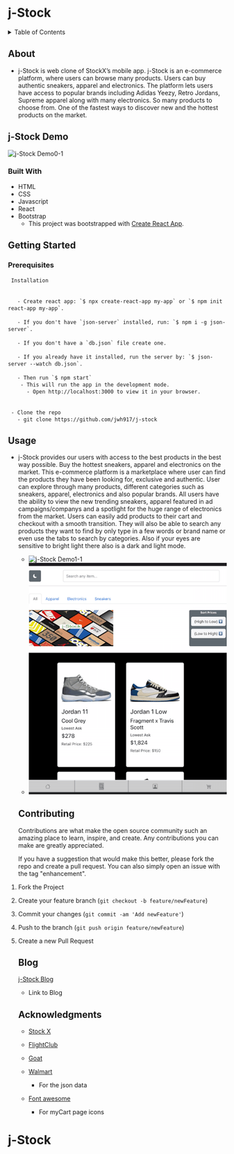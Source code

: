 # j-Stock

<!-- TABLE OF CONTENTS -->
<details>
  <summary>Table of Contents</summary>
  <ol>
    <li>
      <a href="#about">About</a>
      <ul>
        <li><a href="#j-stock-demo">j-Stock Demo</a></li>
      </ul>
       <ul>
        <li><a href="#built-with">Built With</a></li>
      </ul>
    </li>
    <li>
      <a href="#getting-started">Getting Started</a>
      <ul>
        <li><a href="#prerequisites">Prerequisites</a></li>
      </ul>
    </li>
    <li><a href="#usage">Usage</a></li>
    <li><a href="#contributing">Contributing</a></li>
    <li><a href="#blog">Blog</a></li>
    <li><a href="#acknowledgments">Acknowledgments</a></li>
  </ol>
</details>


<!-- ABOUT THE PROJECT -->
## About

- j-Stock is web clone of StockX’s mobile app. j-Stock is an e-commerce platform, where users can browse many products. Users can buy authentic sneakers, apparel and electronics. The platform lets users have access to popular brands including Adidas Yeezy, Retro Jordans, Supreme apparel along with many electronics. So many products to choose from. One of the fastest ways to discover new and the hottest products on the market.


<!-- j-Stock DEMO -->
## j-Stock Demo
 ![j-Stock Demo0-1](j-Stock-Demo0-1.gif)
 

### Built With
- HTML
- CSS
- Javascript
- React
- Bootstrap
  - This project was bootstrapped with [Create React App](https://github.com/facebook/create-react-app).


<!-- GETTING STARTED -->
## Getting Started


  ### Prerequisites


     Installation


       - Create react app: `$ npx create-react-app my-app` or `$ npm init react-app my-app`.
       
       - If you don't have `json-server` installed, run: `$ npm i -g json-server`.

       - If you don't have a `db.json` file create one.

       - If you already have it installed, run the server by: `$ json-server --watch db.json`.
       
       - Then run `$ npm start`
        - This will run the app in the development mode. 
          - Open http://localhost:3000 to view it in your browser.


     - Clone the repo
       - git clone https://github.com/jwh917/j-stock

  <!-- USAGE  -->
  ## Usage
  
- j-Stock provides our users with access to the best products in the best way possible. Buy the hottest sneakers, apparel and electronics on the market. This e-commerce platform is a marketplace where user can find the products they have been looking for, exclusive and authentic. User can explore through many products, different categories such as sneakers, apparel, electronics and also popular brands. All users have the ability to view the new trending sneakers, apparel featured in ad campaigns/companys and a spotlight for the huge range of electronics from the market. Users can easily add products to their cart and checkout with a smooth transition. They will also be able to search any products they want to find by only type in a few words or brand name or even use the tabs to search by categories. Also if your eyes are sensitive to bright light there also is a dark and light mode.

    
    - ![j-Stock Demo1-1](j-Stock-Demo1-1.gif)
    - ![j-Stock Demo2-1](j-Stock-Demo2-1.gif)
 
    
    
  <!-- CONTRIBUTING -->
  ## Contributing

    Contributions are what make the open source community such an amazing place to learn, inspire, and create. Any contributions you can make are greatly appreciated.

    If you have a suggestion that would make this better, please fork the repo and create a pull request. You can also simply open an issue with the tag "enhancement".
    

1. Fork the Project 
2. Create your feature branch (`git checkout -b feature/newFeature`)
3. Commit your changes (`git commit -am 'Add newFeature'`)
4. Push to the branch (`git push origin feature/newFeature`)
5. Create a new Pull Request


   <!-- BLOG -->
   ## Blog
   [j-Stock Blog](https://medium.com/@jwh_917/j-stock-a-react-ecommerce-web-app-60ba4c5a7bc8)

      - Link to Blog

   <!-- ACKNOWLEDGMENTS -->
   ## Acknowledgments
    - [Stock X](https://stockx.com/)
    - [FlightClub](https://www.flightclub.com/)
    - [Goat](https://www.goat.com/)
    - [Walmart](https://www.walmart.com/)
      - For the json data 
    
    - [Font awesome](https://fontawesome.com/)
      - For myCart page icons





  # j-Stock
